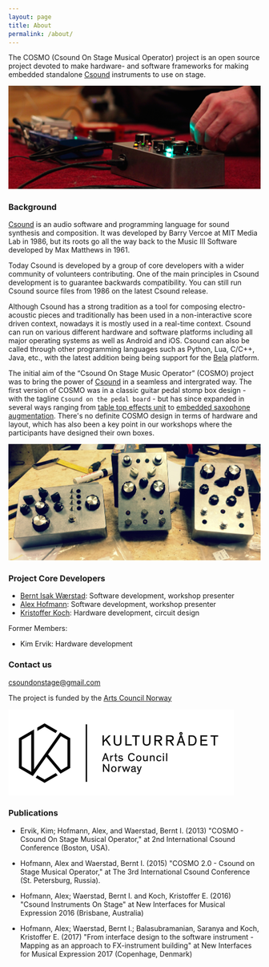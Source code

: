 ```yaml
---
layout: page
title: About
permalink: /about/
---
```



The COSMO (Csound On Stage Musical Operator) project is an open source project devoted to make hardware- and software frameworks for making embedded standalone [Csound](https://csound.com) instruments to use on stage.  

![alt text](/images/Live_01.png "Live")

### Background

[Csound](https://csound.com/) is an audio software and programming language for sound synthesis and composition. It was developed by Barry Vercoe at MIT Media Lab in 1986, but its roots go all the way back to the Music III Software developed by Max Matthews in 1961. 

Today Csound is developed by a group of core developers with a wider community of volunteers contributing. One of the main principles in Csound development is to guarantee backwards compatibility. You can still run Csound source files from 1986 on the latest Csound release.

Although Csound has a strong tradition as a tool for composing electro-acoustic pieces and traditionally has been used in a non-interactive score driven context, nowadays it is mostly used in a real-time context. Csound can run on various different hardware and software platforms including all major operating systems as well as Android and iOS. Csound can also be called through other programming languages such as Python, Lua, C/C++, Java, etc., with the latest addition being being support for the [Bela](https://bela.io/) platform.

 The initial aim of the “Csound On Stage Music Operator” (COSMO) project was to bring the power of [Csound](https://csound.com) in a seamless and intergrated way. The first version of COSMO was in a classic guitar pedal stomp box design - with the tagline ```Csound on the pedal board``` - but has since expanded in several ways ranging from [table top effects unit](https://vimeo.com/183101272) to [embedded saxophone augmentation](https://www.youtube.com/watch?v=C_6mvbx8esQ). There's no definite COSMO design in terms of hardware and layout, which has also been a key point in our workshops where the participants have designed their own boxes.

![alt text](/images/3_COSMO_designs.JPG "3 different COSMO designs")

<!-- 
### COSMO Workshops 

The basic scheme proposes either a aluminum guitar pedal design or a laser cut wooden table top design. Both with regular quarter jack-in and jack-outputs, . Csound 6 (Csound Python API) is running on a Raspberry Pi micro-computer, equipped with an additional sound card for low latency audio input and audio output. The advantage of such a design is the straightforward inclusion of individual designed digital audio-effects (like granular frequency modulation) into a regular live-electronics setup and provide direct haptic control of [Csound](https://csound.com) to the performing musician. Such a musical device may also enable non-programming instrumentalists to use [Csound](https://csound.com) in their analog live-performance setups. 

Do-it-yourself (DIY) build instructions for the pedal-box and a SD-card image with all required software installed and preconfigured, will be provided on the [COSMO project github page] (http://cosmoproject.github.io). 

Additionally, we are giving [workshops](http://cosmoproject.github.io/workshop) were we assist in building these devices and show how easy it is to design custom audio-effects with [Csound](https://csound.com). This may result in a [Csound](https://csound.com) live-performer community, sharing sound modification [Csound](https://csound.com) patches, developed for such stand alone musical devices [2].

-->

### Project Core Developers
* [Bernt Isak Wærstad](https://www.ntnu.no/ansatte/bernt.warstad): Software development, workshop presenter
* [Alex Hofmann](http://iwk.mdw.ac.at/hofmann.htm): Software development, workshop presenter
* [Kristoffer Koch](http://www.kristofferkoch.com): Hardware development, circuit design

Former Members:

* Kim Ervik: Hardware development

### Contact us

[csoundonstage@gmail.com](mailto:csoundonstage@gmail.com)

The project is funded by the [Arts Council Norway](http://www.kulturradet.no/)

![alt text](images/logos/kulturraadet_sort_liten.png)

### Publications

- Ervik, Kim; Hofmann, Alex, and Waerstad, Bernt I. (2013)
"COSMO - Csound On Stage Musical Operator,"
at 2nd International Csound Conference (Boston, USA).

- Hofmann, Alex and Waerstad, Bernt I. (2015)
"COSMO 2.0 - Csound on Stage Musical Operator,"
at The 3rd International Csound Conference (St. Petersburg, Russia).

- Hofmann, Alex; Waerstad, Bernt I. and Koch, Kristoffer E. (2016) 
"Csound Instruments On Stage" 
at New Interfaces for Musical Expression 2016 (Brisbane, Australia)

- Hofmann, Alex; Waerstad, Bernt I.; Balasubramanian, Saranya and Koch, Kristoffer E. (2017)
"From interface design to the software instrument - Mapping as an approach to FX-instrument building"
at New Interfaces for Musical Expression 2017 (Copenhage, Denmark)



